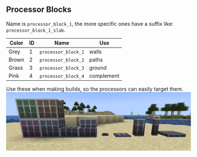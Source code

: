## Processor Blocks
Name is `processor_block_1`, the more specific ones have a suffix like: `processor_block_1_slab`.

| Color | ID   | Name                | Use        |
|-------|------|---------------------|------------|
| Grey  | 1    | `processor_block_1` | walls      |
| Brown | 2    | `processor_block_2` | paths      |
| Grass | 3    | `processor_block_3` | ground     |
| Pink  | 4    | `processor_block_4` | complement |

Use these when making builds, so the processors can easily target them.
![processor_blocks](processor_blocks.png)